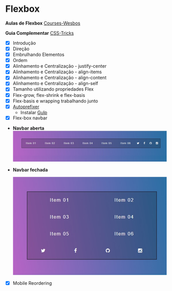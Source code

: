 # Flexbox

**Aulas de Flexbox** [Courses-Wesbos](https://courses.wesbos.com)

**Guia Complementar** [CSS-Tricks](https://css-tricks.com/snippets/css/a-guide-to-flexbox/)

- [x] Introdução
- [x] Direção
- [x] Embrulhando Elementos
- [x] Ordem
- [x] Alinhamento e Centralização - justify-center
- [x] Alinhamento e Centralização - align-items
- [x] Alinhamento e Centralização - align-content
- [x] Alinhamento e Centralização - align-self
- [x] Tamanho utilizando propriedades Flex
- [x] Flex-grow, flex-shrink e flex-basis
- [x] Flex-basis e wrapping trabalhando junto
- [x] [Autoprefixer](https://autoprefixer.github.io/)
  - Instalar [Gulp](https://gulpjs.com/)
- [x] Flex-box navbar
- **Navbar aberta**
  ![](opennav.jpg)
- **Navbar fechada**

  ![](closenav.jpg)

- [x] Mobile Reordering
